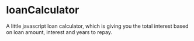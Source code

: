 # loanCalculator
A little javascript loan calculator, which is giving you the total interest based on loan amount, interest and years to repay.
